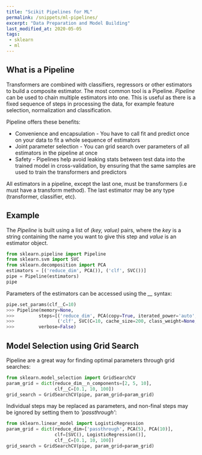 ```yaml
---
title: "Scikit Pipelines for ML"
permalink: /snippets/ml-pipelines/
excerpt: "Data Preparation and Model Building"
last_modified_at: 2020-05-05
tags:
 - sklearn
 - ml
---
```

## What is a Pipeline

Transformers are combined with classifiers, regressors or other estimators to build a composite estimator. The most common tool is a Pipeline. *Pipeline* can be used to chain multiple estimators into one. This is useful as there is a fixed sequence of steps in processing the data, for example feature selection, normalization and classification.

Pipeline offers these benefits:

* Convenience and encapsulation - You have to call fit and predict once on your data to fit a whole sequence of estimators
* Joint parameter selection - You can grid search over parameters of all estimators in the pipeline at once
* Safety - Pipelines help avoid leaking stats between test data into the trained model in cross-validation, by ensuring that the same samples are used to train the transformers and predictors

All estimators in a pipeline, except the last one, must be transformers (i.e must have a transform method). The last estimator may be any type (transformer, classifier, etc).

## Example

The *Pipeline* is built using a list of *(key, value)* pairs, where the *key* is a string containing the name you want to give this step and *value* is an estimator object.

```python
from sklearn.pipeline import Pipeline
from sklearn.svm import SVC
from sklearn.decomposition import PCA
estimators = [('reduce_dim', PCA()), ('clf', SVC())]
pipe = Pipeline(estimators)
pipe
```

Parameters of the estimators can be accessed using the *<estimator>__<parameter>* syntax:

```python
pipe.set_params(clf__C=10)
>>> Pipeline(memory=None,
>>>         steps=[('reduce_dim', PCA(copy=True, iterated_power='auto',...)),
>>>                ('clf', SVC(C=10, cache_size=200, class_weight=None,...))],
>>>         verbose=False)
```

## Model Selection using Grid Search

Pipeline are a great way for finding optimal parameters through grid searches:

```python
from sklearn.model_selection import GridSearchCV
param_grid = dict(reduce_dim__n_components=[2, 5, 10],
                  clf__C=[0.1, 10, 100])
grid_search = GridSearchCV(pipe, param_grid=param_grid)
```

Individual steps may be replaced as parameters, and non-final steps may be ignored by setting them to *'passthrough'*:

```python
from sklearn.linear_model import LogisticRegression
param_grid = dict(reduce_dim=['passthrough', PCA(5), PCA(10)],
                  clf=[SVC(), LogisticRegression()],
                  clf__C=[0.1, 10, 100])
grid_search = GridSearchCV(pipe, param_grid=param_grid)
```
